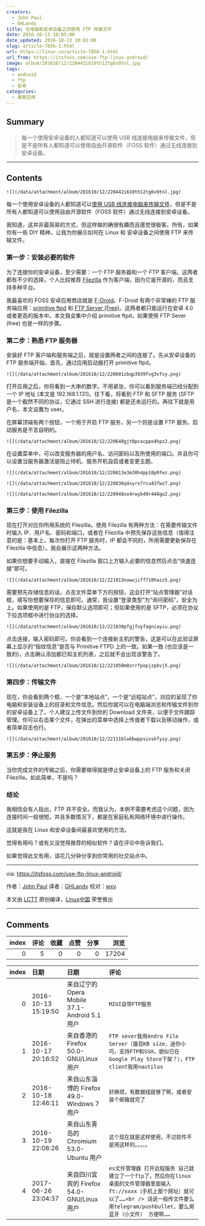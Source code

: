 ```yaml
---
creators:
  - John Paul
  - GHLandy
title: 在电脑和安卓设备之间使用 FTP 传输文件
date: 2016-10-13 10:03:00
date_updated: 2016-10-13 10:03:00
slug: article-7856-1.html
url: https://linux.cn/article-7856-1.html
url_from: https://itsfoss.com/use-ftp-linux-android/
image: album/201610/12/220442i610th12tg6v0tnl.jpg
tags:
  - android
  - ftp
  - 安卓
categories:
  - 桌面应用
---
```


## Summary

> 每一个使用安卓设备的人都知道可以使用 USB 线连接电脑来传输文件，但是不是所有人都知道可以使用自由开源软件（FOSS 软件）通过无线连接到安卓设备。

***

<!-- more -->

## Contents

`![](/data/attachment/album/201610/12/220442i610th12tg6v0tnl.jpg)`

每一个使用安卓设备的人都知道可以[使用 USB 线连接电脑来传输文件](https://itsfoss.com/how-to-connect-kindle-fire-hd-with-ubuntu-12-10/)，但是不是所有人都知道可以使用自由开源软件（FOSS 软件）通过无线连接到安卓设备。

我知道，这并非最简易的方式，但这样做的确很有趣而且感觉很极客。所有，如果你有一些 DIY 精神，让我为你展示如何在 Linux 和 安卓设备之间使用 FTP 来传输文件。

### 第一步：安装必要的软件

为了连接你的安卓设备，至少需要：一个 FTP 服务器和一个 FTP 客户端。这两者都有不少的选择，个人比较推荐 [Filezilla](https://filezilla-project.org/) 作为客户端，因为它是开源的，而且支持多种平台。

我最喜欢的 FOSS 安卓应用商店就是 [F-Droid](https://f-droid.org/)。F-Droid 有两个非常棒的 FTP 服务端应用：[primitive ftpd](https://f-droid.org/repository/browse/?fdfilter=ftp&fdid=org.primftpd) 和 [FTP Server (Free)](https://f-droid.org/repository/browse/?fdfilter=ftp&fdid=be.ppareit.swiftp_free)。这两者都只能运行在安卓 4.0 或者更高的版本中。本文我会集中介绍 primitive ftpd，如果使用 FTP Sever (free) 也是一样的步骤。

### 第二步：熟悉 FTP 服务器

安装好 FTP 客户端和服务端之后，就是设置两者之间的连接了。先从安卓设备的 FTP 服务端开始，首先，通过应用启动器打开 primitive ftpd。

`![](/data/attachment/album/201610/12/220601zbqp3939fvg3vfvy.png)`

打开应用之后，你将看到一大串的数字。不用紧张，你可以看到服务端已经分配到一个 IP 地址 (本文是 192.168.1.131)。往下看，将看到 FTP 和 SFTP 服务 (SFTP 是一个截然不同的协议，它通过 SSH 进行连接) 都是还未运行的。再往下就是用户名，本文设置为 user。

在屏幕顶端有两个按钮，一个用于开启 FTP 服务，另一个则是设置 FTP 服务。启动服务是不言自明的。

`![](/data/attachment/album/201610/12/220648gjt8pcacppo4hpz2.png)`

在设置菜单中，可以改变服务器的用户名、访问密码以及所使用的端口。并且你可以设置当服务器激活是阻止待机、服务开机自启或者变更主题。

`![](/data/attachment/album/201610/12/220813e3m30h4pp10p0fez.png)`

`![](/data/attachment/album/201610/12/220836q4xyrx7rcu437wz7.png)`

`![](/data/attachment/album/201610/12/220948xo4rwyb49r448go2.png)`

### 第三步：使用 Filezilla

现在打开对应你所用系统的 Filezilla。使用 Filezilla 有两种方法：在需要传输文件时输入 IP、用户名、密码和端口，或者在 Filezilla 中预先保存这些信息（值得注意的是：基本上，每次你打开 FTP 服务时，IP 都会不同的，所用需要更新保存在 Filezilla 中信息）。我会展示这两种方法。

如果你想要手动输入，直接在 Filezilla 窗口上方输入必要的信息然后点击“快速连接”即可。

`![](/data/attachment/album/201610/12/221013nuwujiff710hazz5.png)`

需要预先存储信息的话，点击文件菜单下方的按钮，这会打开“站点管理器”对话框，填写你想要保存的信息即可。通常，我设置“登录类型”为“询问密码”，安全为上。如果使用的是 FTP，保存默认选项即可；但如果使用的是 SFTP，必须在协议下拉选项框中进行协议的选择。

`![](/data/attachment/album/201610/12/221030pfgjfuyfagniayiu.png)`

点击连接，输入密码即可。你会看到一个连接新主机的警告，这是可以在此验证屏幕上显示的“指纹信息”是否与 Primitive FTPD 上的一致。如果一致 (也应该是一致的)，点击确认添加都已知主机列表，之后就不会出现该警告了。

`![](/data/attachment/album/201610/12/221050m8zrrfpopjzpbvj5.png)`

### 第四步：传输文件

现在，你会看到两个框，一个是“本地站点”，一个是“远程站点”，对应的呈现了你电脑和安装设备上的目录和文件信息。然后你就可以在电脑端浏览和传输文件到你的安卓设备上了。个人建议上传文件到你的 Download 文件夹，以便于文件跟踪管理。你可以右击某个文件，在弹出的菜单中选择上传或者下载以及移动操作，或者简单双击也行。

`![](/data/attachment/album/201610/12/221116lwkbwppsixskfyzy.png)`

### 第五步：停止服务

当你完成文件的传输之后，你需要做得就是停止安卓设备上的 FTP 服务和关闭 Filezilla，如此简单，不是吗？

### 结论

我相信会有人指出，FTP 并不安全。而我认为，本例不需要考虑这个问题，因为连接时间一般很短。并且多数情况下，都是在家庭私有网络环境中进行操作。

这就是我在 Linux 和安卓设备间最喜欢使用的方法。

觉得有用吗？或有又没觉得推荐的相似软件？请在评论中告诉我们。

如果觉得此文有用，请花几分钟分享到你常用的社交站点中。

---

via: <https://itsfoss.com/use-ftp-linux-android/>

作者：[John Paul](https://itsfoss.com/author/john/) 译者：[GHLandy](https://github.com/GHLandy) 校对：[wxy](https://github.com/wxy)

本文由 [LCTT](https://github.com/LCTT/TranslateProject) 原创编译，[Linux中国](https://linux.cn/) 荣誉推出

***

## Comments


|   index |   评论 |   收藏 |   点赞 |   分享 |   浏览 |
|--------:|-------:|-------:|-------:|-------:|-------:|
|       0 |      5 |      0 |      0 |      0 |  17204 |

|   index | 日期                | 日期                                          | 评论                                                                                                                                                                                                       |
|--------:|:--------------------|:----------------------------------------------|:-----------------------------------------------------------------------------------------------------------------------------------------------------------------------------------------------------------|
|       0 | 2016-10-13 15:19:50 | 来自辽宁的 Opera Mobile 37.1-Android 5.1 用户 | `MIUI自带FTP服务`                                                                                                                                                                                          |
|       1 | 2016-10-17 20:16:52 | 来自香港的 Firefox 50.0-GNU/Linux 用户        | `FTP sever我用Andro File Server（幾百KB size，迷你小巧，支持FTP和SSH，貌似已在Google Play Store下架？），FTP client我用nautilus`                                                                           |
|       2 | 2016-10-18 12:46:11 | 来自山东淄博的 Firefox 49.0-Windows 7 用户    | `好麻烦，有数据线就够了啊，或者安装个邮箱就完了`                                                                                                                                                           |
|       3 | 2016-10-19 22:08:26 | 来自山东青岛的 Chromium 53.0-Ubuntu 用户      | `这个现在就是这样使用，不过软件不是用这样的。。。。。`                                                                                                                                                     |
|       4 | 2017-06-26 23:04:37 | 来自四川宜宾的 Firefox 54.0-GNU/Linux 用户    | `es文件管理器 打开远程服务 自己就建立了一个ftp了，然后你在linux桌面的文件管理器里面输入ft://xxxx（手机上那个网址）就可以了……<br /> 话说一般传文件要么用telegram/pushbullet，要么用蓝牙（小文件） 方便啊……` |
